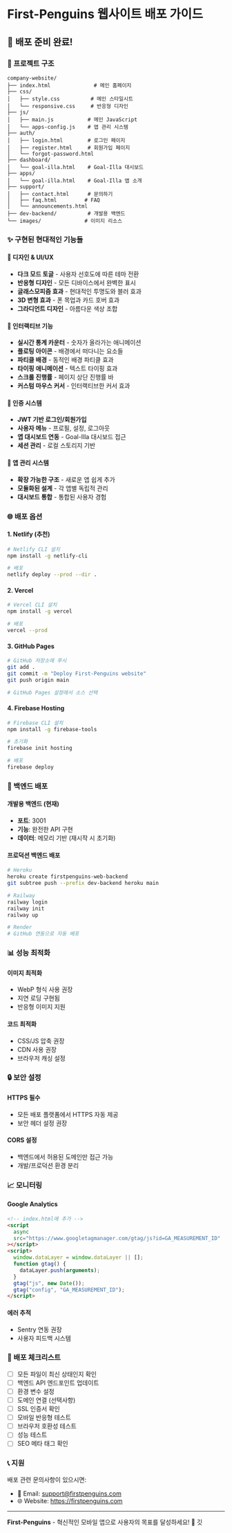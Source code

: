 # First-Penguins 웹사이트 배포 가이드

## 🚀 배포 준비 완료!

### **📁 프로젝트 구조**

```
company-website/
├── index.html              # 메인 홈페이지
├── css/
│   ├── style.css          # 메인 스타일시트
│   └── responsive.css     # 반응형 디자인
├── js/
│   ├── main.js           # 메인 JavaScript
│   └── apps-config.js    # 앱 관리 시스템
├── auth/
│   ├── login.html        # 로그인 페이지
│   ├── register.html     # 회원가입 페이지
│   └── forgot-password.html
├── dashboard/
│   └── goal-illa.html    # Goal-Illa 대시보드
├── apps/
│   └── goal-illa.html    # Goal-Illa 앱 소개
├── support/
│   ├── contact.html      # 문의하기
│   ├── faq.html         # FAQ
│   └── announcements.html
├── dev-backend/          # 개발용 백엔드
└── images/              # 이미지 리소스
```

### **✨ 구현된 현대적인 기능들**

#### **🎨 디자인 & UI/UX**

- **다크 모드 토글** - 사용자 선호도에 따른 테마 전환
- **반응형 디자인** - 모든 디바이스에서 완벽한 표시
- **글래스모피즘 효과** - 현대적인 투명도와 블러 효과
- **3D 변형 효과** - 폰 목업과 카드 호버 효과
- **그라디언트 디자인** - 아름다운 색상 조합

#### **🎯 인터랙티브 기능**

- **실시간 통계 카운터** - 숫자가 올라가는 애니메이션
- **플로팅 아이콘** - 배경에서 떠다니는 요소들
- **파티클 배경** - 동적인 배경 파티클 효과
- **타이핑 애니메이션** - 텍스트 타이핑 효과
- **스크롤 진행률** - 페이지 상단 진행률 바
- **커스텀 마우스 커서** - 인터랙티브한 커서 효과

#### **🔐 인증 시스템**

- **JWT 기반 로그인/회원가입**
- **사용자 메뉴** - 프로필, 설정, 로그아웃
- **앱 대시보드 연동** - Goal-Illa 대시보드 접근
- **세션 관리** - 로컬 스토리지 기반

#### **📱 앱 관리 시스템**

- **확장 가능한 구조** - 새로운 앱 쉽게 추가
- **모듈화된 설계** - 각 앱별 독립적 관리
- **대시보드 통합** - 통합된 사용자 경험

### **🌐 배포 옵션**

#### **1. Netlify (추천)**

```bash
# Netlify CLI 설치
npm install -g netlify-cli

# 배포
netlify deploy --prod --dir .
```

#### **2. Vercel**

```bash
# Vercel CLI 설치
npm install -g vercel

# 배포
vercel --prod
```

#### **3. GitHub Pages**

```bash
# GitHub 저장소에 푸시
git add .
git commit -m "Deploy First-Penguins website"
git push origin main

# GitHub Pages 설정에서 소스 선택
```

#### **4. Firebase Hosting**

```bash
# Firebase CLI 설치
npm install -g firebase-tools

# 초기화
firebase init hosting

# 배포
firebase deploy
```

### **🔧 백엔드 배포**

#### **개발용 백엔드 (현재)**

- **포트**: 3001
- **기능**: 완전한 API 구현
- **데이터**: 메모리 기반 (재시작 시 초기화)

#### **프로덕션 백엔드 배포**

```bash
# Heroku
heroku create firstpenguins-web-backend
git subtree push --prefix dev-backend heroku main

# Railway
railway login
railway init
railway up

# Render
# GitHub 연동으로 자동 배포
```

### **📊 성능 최적화**

#### **이미지 최적화**

- WebP 형식 사용 권장
- 지연 로딩 구현됨
- 반응형 이미지 지원

#### **코드 최적화**

- CSS/JS 압축 권장
- CDN 사용 권장
- 브라우저 캐싱 설정

### **🔒 보안 설정**

#### **HTTPS 필수**

- 모든 배포 플랫폼에서 HTTPS 자동 제공
- 보안 헤더 설정 권장

#### **CORS 설정**

- 백엔드에서 허용된 도메인만 접근 가능
- 개발/프로덕션 환경 분리

### **📈 모니터링**

#### **Google Analytics**

```html
<!-- index.html에 추가 -->
<script
  async
  src="https://www.googletagmanager.com/gtag/js?id=GA_MEASUREMENT_ID"
></script>
<script>
  window.dataLayer = window.dataLayer || [];
  function gtag() {
    dataLayer.push(arguments);
  }
  gtag("js", new Date());
  gtag("config", "GA_MEASUREMENT_ID");
</script>
```

#### **에러 추적**

- Sentry 연동 권장
- 사용자 피드백 시스템

### **🚀 배포 체크리스트**

- [ ] 모든 파일이 최신 상태인지 확인
- [ ] 백엔드 API 엔드포인트 업데이트
- [ ] 환경 변수 설정
- [ ] 도메인 연결 (선택사항)
- [ ] SSL 인증서 확인
- [ ] 모바일 반응형 테스트
- [ ] 브라우저 호환성 테스트
- [ ] 성능 테스트
- [ ] SEO 메타 태그 확인

### **📞 지원**

배포 관련 문의사항이 있으시면:

- 📧 Email: support@firstpenguins.com
- 🌐 Website: https://firstpenguins.com

---

**First-Penguins** - 혁신적인 모바일 앱으로 사용자의 목표를 달성하세요! 🎯
깃
